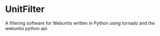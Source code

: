 # UnitFilter
A filtering software for Webuntis written in Python using tornado and the webuntis python api.
